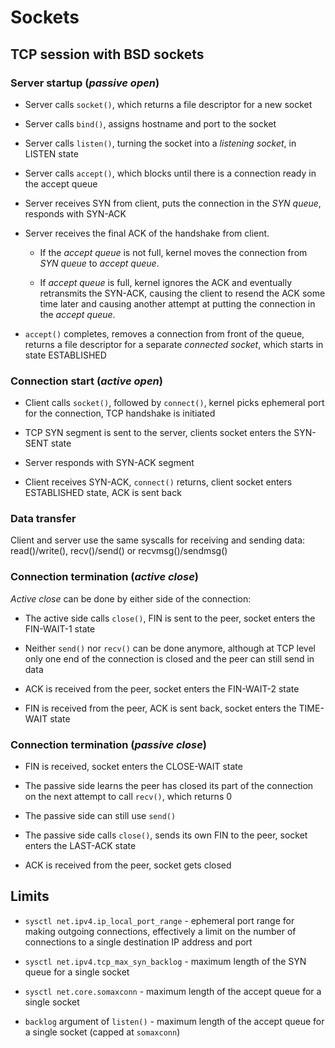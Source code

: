 # Sockets

## TCP session with BSD sockets

### Server startup (*passive open*)

  - Server calls `socket()`, which returns a file descriptor for a new socket

  - Server calls `bind()`, assigns hostname and port to the socket

  - Server calls `listen()`, turning the socket into a *listening socket*, in
    LISTEN state

  - Server calls `accept()`, which blocks until there is a connection ready in
    the accept queue

  - Server receives SYN from client, puts the connection in the
    *SYN queue*, responds with SYN-ACK

  - Server receives the final ACK of the handshake from client.

    - If the *accept queue* is not full, kernel moves the connection from *SYN
      queue* to *accept queue*.

    - If *accept queue* is full, kernel ignores the ACK and eventually
      retransmits the SYN-ACK, causing the client to resend the ACK some time
      later and causing another attempt at putting the connection in the *accept
      queue*.

  - `accept()` completes, removes a connection from front of the queue, returns
    a file descriptor for a separate *connected socket*, which starts in state
    ESTABLISHED

### Connection start (*active open*)

  - Client calls `socket()`, followed by `connect()`, kernel picks ephemeral
    port for the connection, TCP handshake is initiated

  - TCP SYN segment is sent to the server, clients socket enters the SYN-SENT
    state

  - Server responds with SYN-ACK segment

  - Client receives SYN-ACK, `connect()` returns, client socket enters
    ESTABLISHED state, ACK is sent back

### Data transfer

Client and server use the same syscalls for receiving and sending
data: read()/write(), recv()/send() or recvmsg()/sendmsg()

### Connection termination (*active close*)

*Active close* can be done by either side of the connection:

  - The active side calls `close()`, FIN is sent to the peer, socket enters the
    FIN-WAIT-1 state

  - Neither `send()` nor `recv()` can be done anymore, although at TCP level
    only one end of the connection is closed and the peer can still send in data

  - ACK is received from the peer, socket enters the FIN-WAIT-2 state

  - FIN is received from the peer, ACK is sent back, socket enters the TIME-WAIT
    state

### Connection termination (*passive close*)

  - FIN is received, socket enters the CLOSE-WAIT state

  - The passive side learns the peer has closed its part of the connection on
    the next attempt to call `recv()`, which returns 0

  - The passive side can still use `send()`

  - The passive side calls `close()`, sends its own FIN to the peer, socket
    enters the LAST-ACK state

  - ACK is received from the peer, socket gets closed

## Limits

  - `sysctl net.ipv4.ip_local_port_range` - ephemeral port range for making
    outgoing connections, effectively a limit on the number of connections to a
    single destination IP address and port

  - `sysctl net.ipv4.tcp_max_syn_backlog` - maximum length of the SYN queue for
    a single socket

  - `sysctl net.core.somaxconn` - maximum length of the accept queue for a
    single socket

  - `backlog` argument of `listen()` - maximum length of the accept queue for a
    single socket (capped at `somaxconn`)
